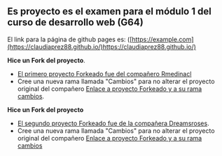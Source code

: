 ## Es proyecto es el examen para el módulo 1 del curso de  desarrollo web (G64) 
El link para la página de github pages es:
([https://example.com](https://claudiaprez88.github.io/)https://claudiaprez88.github.io/)


**Hice un Fork del proyecto**.

- [El primero proyecto Forkeado fue del compañero Rmedinacl](https://github.com/Dreamsroses/Dreamsroses.github.io)
- Cree una nueva rama llamada "Cambios" para no alterar el proyecto original del compañero
[Enlace a proyecto Forkeado y a su rama cambios]([https://example.com](https://github.com/ClaudiaPrez88/Dreamsroses.github.io/tree/cambios)).

**Hice un Fork del proyecto**
- [El segundo proyecto Forkeado fue de la compañera Dreamsroses](https://github.com/Dreamsroses/Dreamsroses.github.io).
- Cree una nueva rama llamada "Cambios" para no alterar el proyecto original del compañero
[Enlace a proyecto Forkeado y a su rama cambios]([https://example.com](https://github.com/ClaudiaPrez88/Dreamsroses.github.io/tree/cambios))
